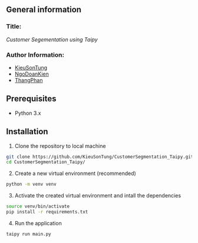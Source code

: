 General information
---

### Title:

*Customer Segementation using Taipy*

### Author Information:

* [KieuSonTung](https://github.com/KieuSonTung)
* [NgoDoanKien](https://github.com/NgoDoanKien)
* [ThangPhan](https://github.com/Thangphan0102)

Prerequisites
---
* Python 3.x

Installation
---

1. Clone the repository to local machine
```bash
git clone https://github.com/KieuSonTung/CustomerSegmentation_Taipy.git
cd CustomerSegmentation_Taipy/
```

2. Create a new virtual environment (recommended)
```bash
python -m venv venv
```

3. Activate the created virtual environment and intall the dependencies
```bash
source venv/bin/activate
pip install -r requirements.txt
```

4. Run the application
```bash
taipy run main.py
```
